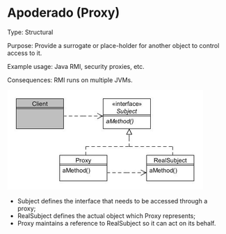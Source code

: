 # Apoderado (Proxy)

Type: Structural

Purpose: Provide a surrogate or place-holder for another object to control access to it.

Example usage: Java RMI, security proxies, etc.

Consequences: RMI runs on multiple JVMs.

![_](../images/000053.jpg)

* Subject defines the interface that needs to be accessed through a proxy;
* RealSubject defines the actual object which Proxy represents;
* Proxy maintains a reference to RealSubject so it can act on its behalf.
